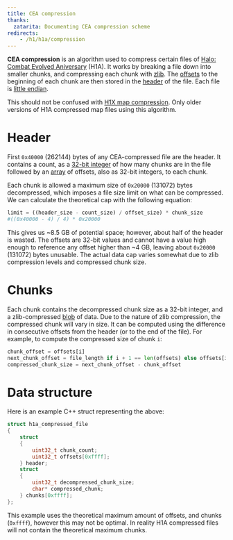 ```yaml
---
title: CEA compression
thanks:
  zatarita: Documenting CEA compression scheme
redirects:
	- /h1/h1a/compression
---
```

**CEA compression** is an algorithm used to compress certain files of [Halo: Combat Evolved Aniversary](~h1#anniversary-xbox-360-343-industries-2011) (H1A). It works by breaking a file down into smaller chunks, and compressing each chunk with [zlib][]. The [offsets][offset-wiki] to the beginning of each chunk are then stored in the [header][header-wiki] of the file. Each file is [little endian][little-endian-wiki].

This should not be confused with [H1X map compression](~maps#compressed-maps). Only older versions of H1A compressed map files using this algorithm.

# Header
First `0x40000` (262144) bytes of any CEA-compressed file are the header. It contains a count, as a [32-bit integer][32-bit-wiki] of how many chunks are in the file followed by an [array][array-wiki] of offsets, also as 32-bit integers, to each chunk.

Each chunk is allowed a maximum size of `0x20000` (131072) bytes decompressed, which imposes a file size limit on what can be compressed. We can calculate the theoretical cap with the following equation:

```python
limit = ((header_size - count_size) / offset_size) * chunk_size
#((0x40000 - 4) / 4) * 0x20000
```

This gives us ~8.5 GB of potential space; however, about half of the header is wasted. The offsets are 32-bit values and cannot have a value high enough to reference any offset higher than ~4 GB, leaving about `0x20000` (131072) bytes unusable. The actual data cap varies somewhat due to zlib compression levels and compressed chunk size.

# Chunks
Each chunk contains the decompressed chunk size as a 32-bit integer, and a zlib-compressed [blob][blob-wiki] of data. Due to the nature of zlib compression, the compressed chunk will vary in size. It can be computed using the difference in consecutive offsets from the header (or to the end of the file). For example, to compute the compressed size of chunk `i`:

```python
chunk_offset = offsets[i]
next_chunk_offset = file_length if i + 1 == len(offsets) else offsets[i + 1]
compressed_chunk_size = next_chunk_offset - chunk_offset
```

# Data structure
Here is an example C++ struct representing the above:

```cpp
struct h1a_compressed_file
{
	struct
	{
		uint32_t chunk_count;
		uint32_t offsets[0xffff];
	} header;
	struct
	{
		uint32_t decompressed_chunk_size;
		char* compressed_chunk;
	} chunks[0xffff];
};
```

This example uses the theoretical maximum amount of offsets, and chunks (`0xffff`), however this may not be optimal. In reality H1A compressed files will not contain the theoretical maximum chunks.

[zlib]: https://en.wikipedia.org/wiki/Zlib
[offset-wiki]: https://en.wikipedia.org/wiki/Offset_%28computer_science%29
[little-endian-wiki]: https://en.wikipedia.org/wiki/Endianness
[header-wiki]: https://en.wikipedia.org/wiki/Header_%28computing%29
[32-bit-wiki]: https://en.wikipedia.org/wiki/32-bit_computing
[array-wiki]: https://en.wikipedia.org/wiki/Array_data_structure
[blob-wiki]: https://en.wikipedia.org/wiki/Binary_large_object
